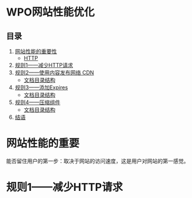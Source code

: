 # WPO网站性能优化

## 目录

1. [网站性能的重要性](#a)
	* [HTTP](#a1)
2. [规则1——减少HTTP请求](#b)
3. [规则2——使用内容发布网络 CDN ](#c)
	* [文档目录结构](#c1)
3. [规则3——添加Expires ](#d)
	* [文档目录结构](#d1)
3. [规则4——压缩组件](#e)
	* [文档目录结构](#e1)
7. [结语](#end)

<a name="a"></a>
# 网站性能的重要
能否留住用户的第一步：取决于网站的访问速度，这是用户对网站的第一感觉。

<a name="b"></a>
# 规则1——减少HTTP请求



